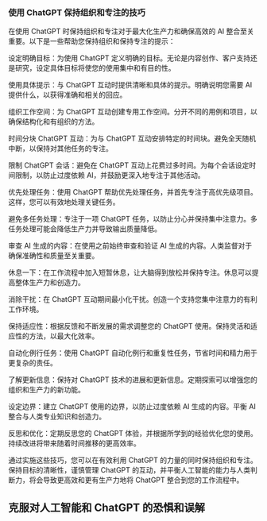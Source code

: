 ### 使用 ChatGPT 保持组织和专注的技巧

在使用 ChatGPT 时保持组织和专注对于最大化生产力和确保高效的 AI 整合至关重要。以下是一些帮助您保持组织和保持专注的提示：

设定明确目标：为使用 ChatGPT 定义明确的目标。无论是内容创作、客户支持还是研究，设定具体目标将使您的使用集中和有目的性。

使用具体提示：与 ChatGPT 互动时提供清晰和具体的提示。明确说明您需要 AI 提供什么，以获得准确和相关的回应。

组织工作空间：为 ChatGPT 互动创建专用工作空间。分开不同的用例和项目，以确保结构化和有组织的方法。

时间分块 ChatGPT 互动：为与 ChatGPT 互动安排特定的时间块。避免全天随机中断，以保持对其他任务的专注。

限制 ChatGPT 会话：避免在 ChatGPT 互动上花费过多时间。为每个会话设定时间限制，以防止过度依赖 AI，并鼓励更深入地专注于其他活动。

优先处理任务：使用 ChatGPT 帮助优先处理任务，并首先专注于高优先级项目。这样，您可以有效地处理关键任务。

避免多任务处理：专注于一项 ChatGPT 任务，以防止分心并保持集中注意力。多任务处理可能会降低生产力并导致输出质量降低。

审查 AI 生成的内容：在使用之前始终审查和验证 AI 生成的内容。人类监督对于确保准确性和质量至关重要。

休息一下：在工作流程中加入短暂休息，让大脑得到放松并保持专注。休息可以提高整体生产力和创造力。

消除干扰：在 ChatGPT 互动期间最小化干扰。创造一个支持您集中注意力的有利工作环境。

保持适应性：根据反馈和不断发展的需求调整您的 ChatGPT 使用。保持灵活和适应性的方法，以最大化效率。

自动化例行任务：使用 ChatGPT 自动化例行和重复性任务，节省时间和精力用于更复杂的责任。

了解更新信息：保持对 ChatGPT 技术的进展和更新信息。定期探索可以增强您的组织和生产力的新功能。

设定边界：建立 ChatGPT 使用的边界，以防止过度依赖 AI 生成的内容。平衡 AI 整合与人类专业知识和创造力。

反思和优化：定期反思您的 ChatGPT 体验，并根据所学到的经验优化您的使用。持续改进将带来随着时间推移的更高效率。

通过实施这些技巧，您可以在有效利用 ChatGPT 的力量的同时保持组织和专注。保持目标的清晰性，谨慎管理 ChatGPT 的互动，并平衡人工智能的能力与人类判断力，将会导致更高效和更有生产力地将 ChatGPT 整合到您的工作流程中。

## 克服对人工智能和 ChatGPT 的恐惧和误解
